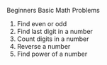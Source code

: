 Beginners Basic Math Problems

1. Find even  or odd
2. Find last digit in a number
3. Count digits in a number
4. Reverse a number
5. Find power of a number
